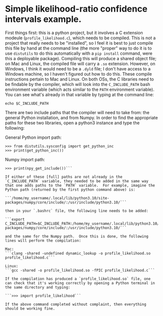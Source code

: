 # Simple likelihood-ratio confidence intervals example.

First things first: this is a python project, but it involves a C extension modeule (`profile_likelihood.c`), which needs to be compiled.  This is not a project that really needs to be "installed", so I feel it is best to just compile this file by hand at the command line (the more "proper" way to do it is to use `distutils` to do this automatically with a `pip install` command, were this a deployable package).  Compiling this will produce a shared object file; on Mac and Linux, the compiled file will carry a `.so` extension.  However, on Windows, I think it would need to be a `.dyld` file; I don't have access to a Windows machine, so I haven't figured out how to do this.  These compile instructions pertain to Mac and Linux.  On both OSs, the C libraries need to be findable by the compiler, which will look into the `C_INCLUDE_PATH` bash environment variable (which acts similar to the `PATH` environment variable).  You can see what's already in that variable by typing at the command line:

```echo $C_INCLUDE_PATH```

There are two include paths that the compiler will need to take from: the general Python installation, and from Numpy.  In order to find the appropriate paths for these two libraries, open a python3 instance and type the following:

General Python import path:
```
>>> from distutils.sysconfig import get_python_inc
>>> print(get_python_inc())
```

Numpy import path:
```>>> from numpy import get_include as npy_get_include
>>> print(npy_get_include())```

If either of these [full] paths are not already in the `C_INCLUDE_PATH` variable, they needed to be added in the same way that one adds paths to the `PATH` variable.  For example, imagine the Python path (returned by the first python command above) is:

```/home/my_username/.local/lib/python3.10/site-packages/numpy/core/include/:/usr/include/python3.10/```

then in your `.bashrc` file, the following line needs to be added:

```export C_INCLUDE_PATH=$C_INCLUDE_PATH:/home/my_username/.local/lib/python3.10/site-packages/numpy/core/include/:/usr/include/python3.10/```

and the same for the Numpy path.  Once this is done, the following lines will perform the compilation:

Mac:
```clang -shared -undefined dynamic_lookup -o profile_likelihood.so profile_likelihood.c```

Linux:
```gcc -shared -o profile_likelihood.so -fPIC profile_likelihood.c```

If the compilation has produced a `profile_likelihood.so` file, one can check that it's working correctly by opening a Python terminal in the same directory and typing:

```>>> import profile_likelihood```

If the above command completed without complaint, then everything should be working fine.
